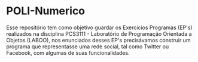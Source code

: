 # POLI-Numerico
Esse repositório tem como objetivo guardar os Exercícios Programas (EP's) realizados na disciplina PCS3111 - Laboratório de Programação Orientada a Objetos (LABOO), nos enunciados desses EP's precisávamos construir um programa que representasse uma rede social, tal como Twitter ou Facebook, com algumas de suas funcionalidades.
